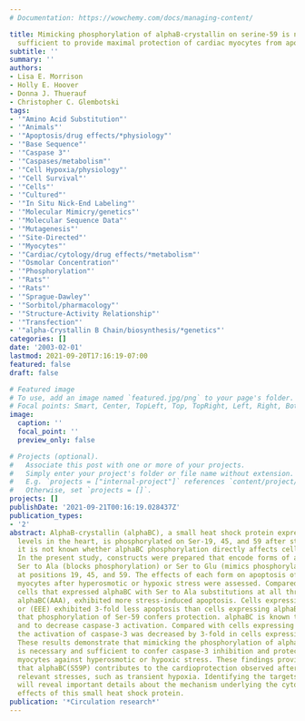 ```yaml
---
# Documentation: https://wowchemy.com/docs/managing-content/

title: Mimicking phosphorylation of alphaB-crystallin on serine-59 is necessary and
  sufficient to provide maximal protection of cardiac myocytes from apoptosis.
subtitle: ''
summary: ''
authors:
- Lisa E. Morrison
- Holly E. Hoover
- Donna J. Thuerauf
- Christopher C. Glembotski
tags:
- '"Amino Acid Substitution"'
- '"Animals"'
- '"Apoptosis/drug effects/*physiology"'
- '"Base Sequence"'
- '"Caspase 3"'
- '"Caspases/metabolism"'
- '"Cell Hypoxia/physiology"'
- '"Cell Survival"'
- '"Cells"'
- '"Cultured"'
- '"In Situ Nick-End Labeling"'
- '"Molecular Mimicry/genetics"'
- '"Molecular Sequence Data"'
- '"Mutagenesis"'
- '"Site-Directed"'
- '"Myocytes"'
- '"Cardiac/cytology/drug effects/*metabolism"'
- '"Osmolar Concentration"'
- '"Phosphorylation"'
- '"Rats"'
- '"Rats"'
- '"Sprague-Dawley"'
- '"Sorbitol/pharmacology"'
- '"Structure-Activity Relationship"'
- '"Transfection"'
- '"alpha-Crystallin B Chain/biosynthesis/*genetics"'
categories: []
date: '2003-02-01'
lastmod: 2021-09-20T17:16:19-07:00
featured: false
draft: false

# Featured image
# To use, add an image named `featured.jpg/png` to your page's folder.
# Focal points: Smart, Center, TopLeft, Top, TopRight, Left, Right, BottomLeft, Bottom, BottomRight.
image:
  caption: ''
  focal_point: ''
  preview_only: false

# Projects (optional).
#   Associate this post with one or more of your projects.
#   Simply enter your project's folder or file name without extension.
#   E.g. `projects = ["internal-project"]` references `content/project/deep-learning/index.md`.
#   Otherwise, set `projects = []`.
projects: []
publishDate: '2021-09-21T00:16:19.028437Z'
publication_types:
- '2'
abstract: AlphaB-crystallin (alphaBC), a small heat shock protein expressed in high
  levels in the heart, is phosphorylated on Ser-19, 45, and 59 after stress. However,
  it is not known whether alphaBC phosphorylation directly affects cell survival.
  In the present study, constructs were prepared that encode forms of alphaBC harboring
  Ser to Ala (blocks phosphorylation) or Ser to Glu (mimics phosphorylation) mutations
  at positions 19, 45, and 59. The effects of each form on apoptosis of cultured cardiac
  myocytes after hyperosmotic or hypoxic stress were assessed. Compared with controls,
  cells that expressed alphaBC with Ser to Ala substitutions at all three positions,
  alphaBC(AAA), exhibited more stress-induced apoptosis. Cells expressing either alphaBC(AAE)
  or (EEE) exhibited 3-fold less apoptosis than cells expressing alphaBC(AAA), indicating
  that phosphorylation of Ser-59 confers protection. alphaBC is known to bind to procaspase-3
  and to decrease caspase-3 activation. Compared with cells expressing alphaBC(AAA),
  the activation of caspase-3 was decreased by 3-fold in cells expressing alphaBC(AAE).
  These results demonstrate that mimicking the phosphorylation of alphaBC on Ser-59
  is necessary and sufficient to confer caspase-3 inhibition and protection of cardiac
  myocytes against hyperosmotic or hypoxic stress. These findings provide direct evidence
  that alphaBC(S59P) contributes to the cardioprotection observed after physiologically
  relevant stresses, such as transient hypoxia. Identifying the targets of alphaBC(S59P)
  will reveal important details about the mechanism underlying the cytoprotective
  effects of this small heat shock protein.
publication: '*Circulation research*'
---
```

